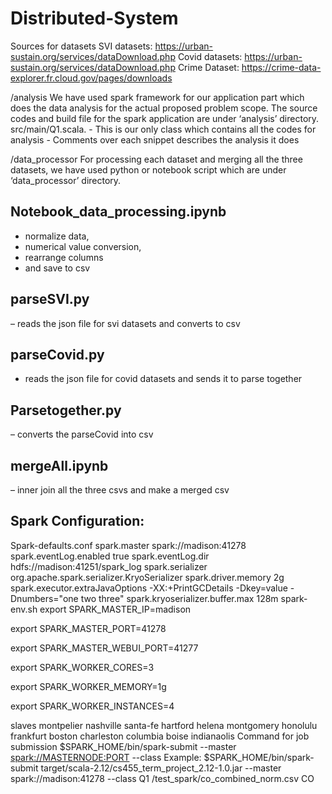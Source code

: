 # Distributed-System

Sources for datasets
SVI datasets: https://urban-sustain.org/services/dataDownload.php
Covid datasets: https://urban-sustain.org/services/dataDownload.php
Crime Dataset: https://crime-data-explorer.fr.cloud.gov/pages/downloads


/analysis
We have used spark framework for our application part which does the data analysis for the actual proposed problem scope. The source codes and build file for the spark application are under ‘analysis’ directory.
  src/main/Q1.scala.
    - This is our only class which contains all the codes for analysis
    - Comments over each snippet describes the analysis it does


/data_processor
For processing each dataset and merging all the three datasets, we have used python or notebook script which are under ‘data_processor’ directory.
## Notebook_data_processing.ipynb
  - normalize data,
  - numerical value conversion,
  - rearrange columns
  - and save to csv
## parseSVI.py
  – reads the json file for svi datasets and converts to csv
## parseCovid.py
  - reads the json file for covid datasets and sends it to parse together
## Parsetogether.py
  – converts the parseCovid into csv
## mergeAll.ipynb
  – inner join all the three csvs and make a merged csv
  
  
  
## Spark Configuration:


Spark-defaults.conf
spark.master spark://madison:41278
spark.eventLog.enabled true
spark.eventLog.dir hdfs://madison:41251/spark_log
spark.serializer org.apache.spark.serializer.KryoSerializer
spark.driver.memory 2g
spark.executor.extraJavaOptions -XX:+PrintGCDetails -Dkey=value -Dnumbers="one two
three"
spark.kryoserializer.buffer.max 128m
spark-env.sh
export SPARK_MASTER_IP=madison

export SPARK_MASTER_PORT=41278

export SPARK_MASTER_WEBUI_PORT=41277

export SPARK_WORKER_CORES=3

export SPARK_WORKER_MEMORY=1g

export SPARK_WORKER_INSTANCES=4


slaves
montpelier
nashville
santa-fe
hartford
helena
montgomery
honolulu
frankfurt
boston
charleston
columbia
boise
indianaolis
Command for job submission
$SPARK_HOME/bin/spark-submit <JAR Path> --master <spark://MASTERNODE:PORT> --class <class-name> <input-file-path> <output-directory-name-by-state> <input-file-path>
Example:
$SPARK_HOME/bin/spark-submit target/scala-2.12/cs455_term_project_2.12-1.0.jar --master spark://madison:41278 --class Q1 /test_spark/co_combined_norm.csv CO
